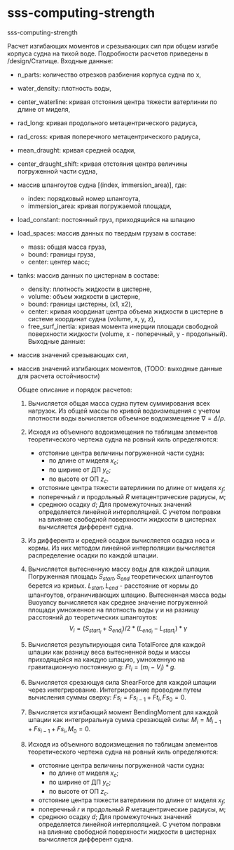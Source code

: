 # sss-computing-strength

sss-computing-strength

Расчет изгибающих моментов и срезывающих сил при общем изгибе корпуса судна на тихой воде.
Подробности расчетов приведены в /design/Статище.
Входные данные:  

- n_parts: количество отрезков разбиения корпуса судна по х,
- water_density: плотность воды,
- center_waterline: кривая отстояния центра тяжести ватерлинии по длине от миделя,
- rad_long: кривая продольного метацентрического радиуса,
- rad_cross: кривая поперечного метацентрического радиуса,
- mean_draught: кривая средней осадки,
- center_draught_shift: кривая отстояния центра величины погруженной части судна,
- массив шпангоутов судна [(index, immersion_area)], где:
  - index: порядковый номер шпангоута,
  - immersion_area: кривая погружаемой площади,
- load_constant: постоянный груз, приходящийся на шпацию
- load_spaces: массив данных по твердым грузам в составе:
  - mass: общая масса груза,
  - bound: границы груза,
  - center: центер масс;
- tanks: массив данных по цистернам в составе:
  - density: плотность жидкости в цистерне,
  - volume: объем жидкости в цистерне,
  - bound: границы цистерны, (x1, x2),
  - center: кривая координат центра объема жидкости в цистерне
         в системе координат судна (volume, x, y, z),
  - free_surf_inertia: кривая момента инерции площади свободной  
         поверхности жидкости (volume, x - поперечный, y - продольный).
   Выходные данные:
- массив значений срезывающих сил,
- массив значений изгибающих моментов,
(TODO: выходные данные для расчета остойчивости)

   Общее описание и порядок расчетов:

   1. Вычисляется общая масса судна путем суммирования всех нагрузок. Из общей массы по кривой водоизмещения с учетом плотности воды вычисляется объемное водоизмещение $\nabla = \Delta/\rho$.
   2. Исходя из объемного водоизмещения по таблицам элементов теоретического чертежа судна на ровный киль определяются:
      - отстояние центра величины погруженной части судна:
         - по длине от миделя $x_c$;
         - по ширине от ДП $y_c$;
         - по высоте от ОП $z_c$.
      - отстояние центра тяжести ватерлинии по длине от миделя $x_f$;
      - поперечный $r$ и продольный $R$ метацентрические радиусы, м;
      - среднюю осадку $d$;
   Для промежуточных значений определяется линейной интерполяцией. С учетом поправки на влияние свободной поверхности жидкости в цистернах вычисляется дифферент судна.
   3. Из дифферента и средней осадки вычисляется осадка носа и кормы. Из них методом линейной интерполяции вычисляется распределение осадки по каждой шпации.
   4. Вычисляется вытесненную массу воды для каждой шпации. Погруженная площадь $S_{start}, S_{end}$ теоретических шпангоутов берется из кривых. $L_{start}, L_{end}$ - расстояние от кормы до шпангоутов, ограничивающих шпацию. Вытесненная масса воды Buoyancy вычисляется как среднее значение погруженной площади умноженное на плотность воды $\gamma$ и на разницу расстояний до теоретических шпангоутов: $$V_i = (S_{start_i} + S_{end_i})/2*(L_{end_i}-L_{start_i})*\gamma$$
   5. Вычисляется результирующая сила TotalForce для каждой шпации как разницу веса вытесненной воды и массы приходящейся на каждую шпацию, умноженную на гравитационную постоянную g: $Ft_i = (m_i - V_i)*g$.
   6. Вычисляется срезающуя сила ShearForce для каждой шпации через интегрирование. Интегрирование проводим путем вычисления суммы сверху: $Fs_i = Fs_{i-1} + Ft_i, Fs_0 = 0$.
   7. Вычисляется изгибающий момент BendingMoment для каждой шпации как интегриральнуа сумма срезающей силы:
      $M_i = M_{i-1} + Fs_{i-1} + Fs_i, M_0 = 0$.

   2. Исходя из объемного водоизмещения по таблицам элементов теоретического чертежа судна на ровный киль определяются:
      - отстояние центра величины погруженной части судна:
         - по длине от миделя $x_c$;
         - по ширине от ДП $y_c$;
         - по высоте от ОП $z_c$.
      - отстояние центра тяжести ватерлинии по длине от миделя $x_f$;
      - поперечный $r$ и продольный $R$ метацентрические радиусы, м;
      - среднюю осадку $d$;
   Для промежуточных значений определяется линейной интерполяцией. С учетом поправки на влияние свободной поверхности жидкости в цистернах вычисляется дифферент судна.
